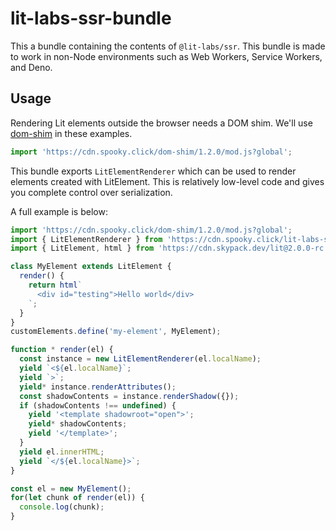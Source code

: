 # lit-labs-ssr-bundle

This a bundle containing the contents of `@lit-labs/ssr`. This bundle is made to work in non-Node environments such as Web Workers, Service Workers, and Deno.

## Usage

Rendering Lit elements outside the browser needs a DOM shim. We'll use [dom-shim](https://github.com/matthewp/dom-shim) in these examples.

```js
import 'https://cdn.spooky.click/dom-shim/1.2.0/mod.js?global';
```

This bundle exports `LitElementRenderer` which can be used to render elements created with LitElement. This is relatively low-level code and gives you complete control over serialization.

A full example is below:

```js
import 'https://cdn.spooky.click/dom-shim/1.2.0/mod.js?global';
import { LitElementRenderer } from 'https://cdn.spooky.click/lit-labs-ssr-bundle/1.0.2/mod.js';
import { LitElement, html } from 'https://cdn.skypack.dev/lit@2.0.0-rc.2';

class MyElement extends LitElement {
  render() {
    return html`
      <div id="testing">Hello world</div>
    `;
  }
}
customElements.define('my-element', MyElement);

function * render(el) {
  const instance = new LitElementRenderer(el.localName);
  yield `<${el.localName}`;
  yield `>`;
  yield* instance.renderAttributes();
  const shadowContents = instance.renderShadow({});
  if (shadowContents !== undefined) {
    yield '<template shadowroot="open">';
    yield* shadowContents;
    yield '</template>';
  }
  yield el.innerHTML;
  yield `</${el.localName}>`;
}

const el = new MyElement();
for(let chunk of render(el)) {
  console.log(chunk);
}
```